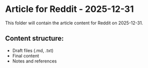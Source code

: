 # Article for Reddit - 2025-12-31

This folder will contain the article content for Reddit on 2025-12-31.

## Content structure:
- Draft files (.md, .txt)
- Final content
- Notes and references
